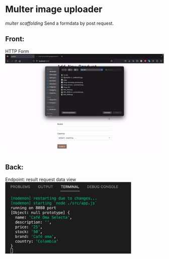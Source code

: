 # Multer image uploader
_multer scaffolding_
Send a formdata by post request.

## Front:
HTTP Form
<img src="src/public/images/demo.gif" alt="demo" width="600"/>

## Back:
Endpoint: result request data view
<img src="src/public/images/back.png" alt="demo" width="400"/>
